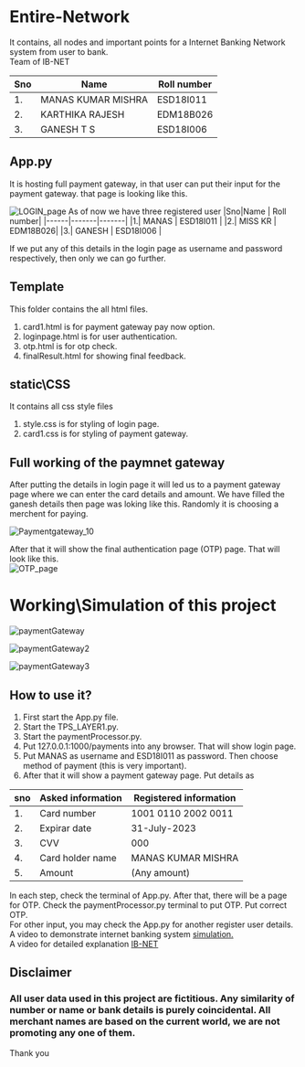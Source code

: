 
# Entire-Network
It contains, all nodes and important points for a Internet Banking Network system from user to bank.\
Team of IB-NET

 |Sno|Name | Roll number|
 |------|-------|-------|
 |1.| MANAS KUMAR MISHRA | ESD18I011  |
 |2.| KARTHIKA RAJESH | EDM18B026|
 |3.| GANESH T S| ESD18I006 |
 

## App.py

It is hosting full payment gateway, in that user can put their input for the payment gateway.
that page is looking like this.

![LOGIN_page](https://user-images.githubusercontent.com/47395502/110748206-64d63600-8265-11eb-90fc-1949e3383fbd.PNG)
 As of now we have three registered user
 |Sno|Name | Roll number|
 |------|-------|-------|
 |1.| MANAS | ESD18I011  |
 |2.| MISS KR | EDM18B026|
 |3.| GANESH | ESD18I006 |

 If we put any of this details in the login page as username and password respectively, then only we can go further.

## Template
This folder contains the all html files.

1. card1.html is for payment gateway pay now option.
2. loginpage.html is for user authentication.
3. otp.html is for otp check.
4. finalResult.html for showing final feedback. 


## static\CSS
It contains all css style files
1. style.css is for styling of login page.
2. card1.css is for styling of payment gateway. 

## Full working of the paymnet gateway
After putting the details in login page it will led us to a payment gateway page where we can enter the card details and amount.  We have filled the ganesh details then page was loking like this. Randomly it is choosing a merchent for paying.

![Paymentgateway_10](https://user-images.githubusercontent.com/47395502/111904535-7ee5f480-8a6d-11eb-9dab-790ea36f3176.PNG)

After that it will show the final authentication page (OTP) page. That will look like this.\
![OTP_page](https://user-images.githubusercontent.com/47395502/112095782-1ad54480-8bc3-11eb-8dcf-5625aef2ec36.PNG)

# Working\Simulation of this project
![paymentGateway](https://user-images.githubusercontent.com/47395502/112278781-30bd3500-8ca9-11eb-92f0-ead17afba5ad.gif)

![paymentGateway2](https://user-images.githubusercontent.com/47395502/112279831-58f96380-8caa-11eb-8607-58b99a1ab272.gif)

![paymentGateway3](https://user-images.githubusercontent.com/47395502/112280281-dc1ab980-8caa-11eb-9764-05dbfa46484d.gif)

## How to use it?
1. First start the App.py file.
2. Start the TPS_LAYER1.py.
3. Start the paymentProcessor.py.
4. Put 127.0.0.1:1000/payments into any browser. That will show login page.
5. Put MANAS as username and ESD18I011 as password. Then choose method of payment (this is very important).
6. After that it will show a payment gateway page. Put details as

|sno| Asked information | Registered information|
|---|-------------------|-----------------------|
|1.| Card number| 1001 0110 2002 0011|
|2.| Expirar date| 31-July-2023|
|3.| CVV| 000|
|4.|Card holder name| MANAS KUMAR MISHRA|
|5.|Amount| (Any amount)|

In each step, check the terminal of App.py. After that, there will be a page for OTP. Check the paymentProcessor.py terminal to put OTP. Put correct OTP.\
For other input, you may check the App.py for another register user details. \
A video to demonstrate internet banking system [simulation.](https://youtu.be/WJ1kD4gqe3k)\
A video for detailed explanation [IB-NET](https://youtu.be/6Tp-JVDyXLk) 

## Disclaimer
### All user data used in this project are fictitious. Any similarity of number or name or bank details is purely coincidental. All merchant names are based on the current world, we are not promoting any one of them. 

Thank you
